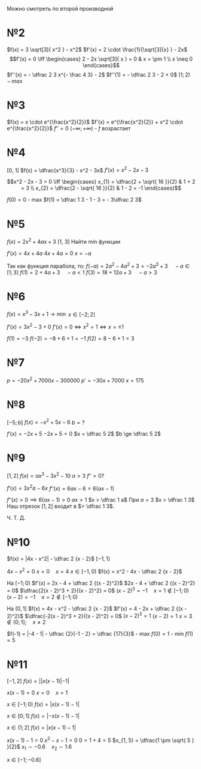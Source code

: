 Можно смотреть по второй производной
# №2
$f(x) = 3 \sqrt[3]{ x^2 } - x^2$
$f'(x) = 2 \cdot \frac{1}{\sqrt[3]{x} } - 2x$
$$f'(x) = 0 \iff \begin{cases}
2 - 2x \sqrt[3]{ x } = 0  & x = \pm 1 \\
x \neq 0
\end{cases}$$
$f''(x) = - \dfrac 2 3 x^{- \frac 4 3} - 2$
$f''(1) = - \dfrac 2 3 - 2 < 0$
$(1; 2) - max$

# №3
$f(x) = x \cdot e^{\frac{x^2}{2}}$
$f'(x) = e^{\frac{x^2}{2}} + x^2 \cdot e^{\frac{x^2}{2}}$
$f'' = 0$
$(- \infty; + \infty)$ - $f$ возрастает

# №4
[0, 1]
$f(x) = \dfrac{x^3}{3} - x^2 - 3x$
$f'(x)  = x^2 - 2x - 3$

$$x^2 - 2x - 3 = 0 \iff \begin{cases}
x_{1} = \dfrac{2 + \sqrt{ 16 }}{2} & 1 + 2 = 3 \\
x_{2} = \dfrac{2 - \sqrt{ 16 }}{2} & 1 - 2 = -1
\end{cases}$$

$f(0) = 0$ - max
$f(1) = \dfrac 1 3 - 1 - 3 = - 3\dfrac 2 3$

# №5
$f(x) = 2x^2 + 4ax + 3$
[1, 3]
Найти min функции

$f'(x) = 4x + 4a$
$4x + 4a = 0$
$x = -a$

Так как функция парабола, то:
$f(-a) = 2a^2 - 4a^2 + 3 = -2a^3 + 3 \quad -a \in [1; 3]$
$f(1) = 2 + 4a + 3 \quad -a < 1$
$f(3) = 18 + 12a + 3 \quad -a > 3$

# №6
$f(x) = x^3 - 3x + 1 \to \min$
$x \in [-2; 2]$

$f'(x) = 3x^2 - 3 + 0$
$f'(x) = 0 \iff x^2 = 1 \iff x = \pm 1$

$f(1) = -3$
$f(-2) = -8 + 6 + 1 = -1$
$f(2) = 8 - 6 + 1 = 3$

# №7
$p = -20x^2 + 7000x - 300000$
$p' = -30x + 7000$
$x = 175$

# №8
$[-5; b]$
$f(x) = -x^2 + 5x - 6$
$b = ?$

$f'(x) = -2x + 5$
$-2x + 5 = 0$
$x = \dfrac 5 2$
$b \ge \dfrac 5 2$


# №9
$[1, 2]$
$f(x) = ax^3 - 3x^2 - 10$
$a > 3$
$f'' > 0 ?$

$f'(x) = 3x^2 a - 6x$
$f''(x) = 6ax - 6 = 6(ax - 1)$

$f''(x) > 0 \implies 6(ax - 1) > 0$
$ax > 1$
$x > \dfrac 1 a$
При $a = 3$
$x > \dfrac 1 3$
Наш отрезок $[1, 2]$ входит в $> \dfrac 1 3$.

Ч. Т. Д.

# №10
$f(x) = |4x - x^2| - \dfrac 2 {x - 2}$
$[-1, 1]$

$4x - x^2 = 0$
$x = 0 \quad x = 4$
$x \in [-1, 0)$
$f(x) = x^2 - 4x - \dfrac 2 {x - 2}$

На $[-1; 0)$
$f'(x) = 2x - 4 + \dfrac 2 {(x - 2)^2}$
$2x - 4 + \dfrac 2 {(x - 2)^2} = 0$
$\dfrac{2(x - 2)^3 + 2}{(x - 2)^2} = 0$
$(x - 2)^3 = -1 \quad x = 1 \not \in [-1; 0)$
$(x - 2) = -1 \quad x = 2 \not \in [-1; 0)$

На $(0, 1]$
$f(x) = 4x - x^2 - \dfrac 2 {x - 2}$
$f'(x) = 4 - 2x + \dfrac 2 {(x - 2)^2}$
$\dfrac{-2(x - 2)^3 + 2}{(x - 2)^2} = 0$
$(x - 2)^3 = 1$
$(x - 2) = 1$
$x = 3 \not \in (0; 1]; \quad x \neq 2$


$f(-1) = |-4 - 1| - \dfrac {2}{-1 - 2} = \dfrac {17}{3}$ - max
$f(0) = 1$ - min
$f(1) = 5$

# №11
$[-1, 2]$
$f(x) = ||x(x - 1)| - 1|$

$x(x - 1) = 0$
$x = 0 \quad x = 1$

$x \in [-1; 0)$
$f(x) = |x(x - 1) - 1|$


$x \in [0; 1]$
$f(x) = |-x(x - 1) - 1|$

$x \in (1; 2]$
$f(x) = |x(x - 1) - 1|$


$x(x - 1) - 1 = 0$
$x^2 - x - 1 = 0$
$0 = 1 + 4 = 5$
$x_{1, 5} = \dfrac{1 \pm \sqrt{ 5 } }{2}$
$x_{1} \sim -0.6 \quad x_{2} \sim 1.6$

$x \in [-1; -0.6]$
